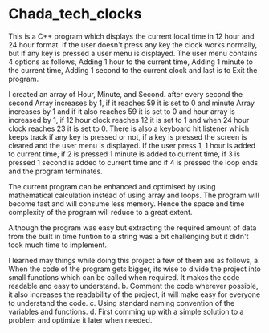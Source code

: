 # Chada_tech_clocks

This is a C++ program which displays the current local time in 12 hour and 24 hour format. If the user doesn't press any key the clock works normally, but if any key is pressed a user menu is displayed. The user menu contains 4 options as follows, Adding 1 hour to the current time, Adding 1 minute to the current time, Adding 1 second to the current clock and last is to Exit the program.

I created an array of Hour, Minute, and Second. after every second the second Array increases by 1, if it reaches 59 it is set to 0 and minute Array increases by 1 and if it also reaches 59 it is set to 0 and hour array is increased by 1, if 12 hour clock reaches 12 it is set to 1 and when 24 hour clock reaches 23 it is set to 0. There is also a keyboard hit listener which keeps track if any key is pressed or not, if a key is pressed the screen is cleared and the user menu is displayed. If the user press 1, 1 hour is added to current time, if 2 is pressed 1 minute is added to current time, if 3 is pressed 1 second is added to current time and if 4 is pressed the loop ends and the program terminates.

The current program can be enhanced and optimised by using mathematical calculation instead of using array and loops. The program will become fast and will consume less memory. Hence the space and time complexity of the program will reduce to a great extent.

Although the program was easy but extracting the required amount of data from the built in time funtion to a string was a bit challenging but it didn't took much time to implement.

I learned may things while doing this project a few of them are as follows,
a. When the code of the program gets bigger, its wise to divide the project into small functions which can be called when required. It makes the code readable and easy to understand.
b. Comment the code wherever possible, it also increases the readability of the project, it will make easy for everyone to understand the code.
c. Using standard naming convention of the variables and functions.
d. First comming up with a simple solution to a problem and optimize it later when needed.
